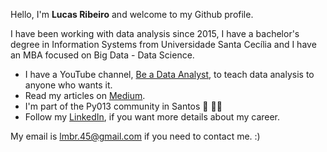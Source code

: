 Hello, I'm __Lucas Ribeiro__ and welcome to my Github profile.

I have been working with data analysis since 2015, I have a bachelor's degree in Information Systems from Universidade Santa Cecília and I have an MBA focused on Big Data - Data Science.


* I have a YouTube channel, [Be a Data Analyst](https://www.youtube.com/channel/UCdHcGHqsxDOK8tDJf96x1SA), to teach data analysis to anyone who wants it.
* Read my articles on [Medium](https://lucasmbribeiro.medium.com/).
* I'm part of the Py013 community in Santos 🐍 👨‍💻
* Follow my [LinkedIn](https://www.linkedin.com/in/lucasmbribeiro/), if you want more details about my career.

My email is lmbr.45@gmail.com if you need to contact me. :)

